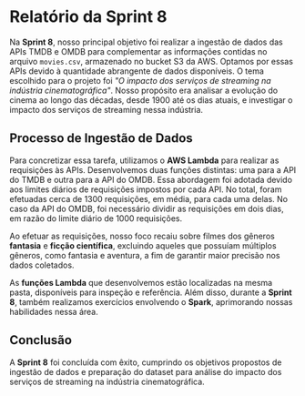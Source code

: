 # Relatório da Sprint 8

Na **Sprint 8**, nosso principal objetivo foi realizar a ingestão de dados das APIs TMDB e OMDB para complementar as informações contidas no arquivo `movies.csv`, armazenado no bucket S3 da AWS. Optamos por essas APIs devido à quantidade abrangente de dados disponíveis. O tema escolhido para o projeto foi *"O impacto dos serviços de streaming na indústria cinematográfica"*. Nosso propósito era analisar a evolução do cinema ao longo das décadas, desde 1900 até os dias atuais, e investigar o impacto dos serviços de streaming nessa indústria.

## Processo de Ingestão de Dados

Para concretizar essa tarefa, utilizamos o **AWS Lambda** para realizar as requisições às APIs. Desenvolvemos duas funções distintas: uma para a API do TMDB e outra para a API do OMDB. Essa abordagem foi adotada devido aos limites diários de requisições impostos por cada API. No total, foram efetuadas cerca de 1300 requisições, em média, para cada uma delas. No caso da API do OMDB, foi necessário dividir as requisições em dois dias, em razão do limite diário de 1000 requisições.

Ao efetuar as requisições, nosso foco recaiu sobre filmes dos gêneros **fantasia** e **ficção científica**, excluindo aqueles que possuíam múltiplos gêneros, como fantasia e aventura, a fim de garantir maior precisão nos dados coletados.

As **funções Lambda** que desenvolvemos estão localizadas na mesma pasta, disponíveis para inspeção e referência. Além disso, durante a **Sprint 8**, também realizamos exercícios envolvendo o **Spark**, aprimorando nossas habilidades nessa área.

## Conclusão

A **Sprint 8** foi concluída com êxito, cumprindo os objetivos propostos de ingestão de dados e preparação do dataset para análise do impacto dos serviços de streaming na indústria cinematográfica.
